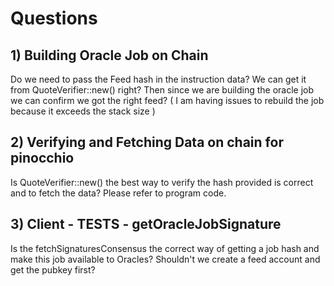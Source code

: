 # Questions

## 1) Building Oracle Job on Chain

Do we need to pass the Feed hash in the instruction data? We can get it from
QuoteVerifier::new() right? Then since we are building the oracle job we can
confirm we got the right feed? ( I am having issues to rebuild the job because
it exceeds the stack size )

## 2) Verifying and Fetching Data on chain for pinocchio

Is QuoteVerifier::new() the best way to verify the hash provided is correct and
to fetch the data? Please refer to program code.

## 3) Client - TESTS - getOracleJobSignature

Is the fetchSignaturesConsensus the correct way of getting a job hash and make
this job available to Oracles? Shouldn't we create a feed account and get the
pubkey first?
